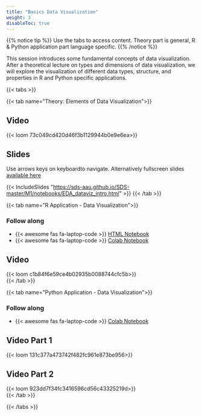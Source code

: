 ```yaml
---
title: "Basics Data Visualization"
weight: 3
disableToc: true
---
```


{{% notice tip %}} Use the tabs to access content. Theory part is general, R & Python application part language specific.
{{% /notice %}}

This session introduces some fundamental concepts of data visualization. After a theoretical lecture on types and dimensions of data visualization, we will explore the visualization of different data types, structure, and properties in R and Python specific applications.

{{< tabs >}}

{{< tab name="Theory: Elements of Data Visualization">}}
  <h2>Video</h2>
  {{< loom 73c049cd420d46f3b1129944b0e9e6ea>}}
  
  <h2>Slides</h2>  
  Use arrows keys on keyboardto navigate. Alternatively fullscreen slides <a href="https://sds-aau.github.io/SDS-master/M1/notebooks/EDA_dataviz_intro.html" target="_blank">available here</a>
    
  {{< IncludeSlides "https://sds-aau.github.io/SDS-master/M1/notebooks/EDA_dataviz_intro.html" >}}
{{< /tab >}}



{{< tab name="R Application - Data Visualization">}}
<div>
   <h3>Follow along</h3>
  <ul>
    <li> {{< awesome fas fa-laptop-code >}} <a href="https://sds-aau.github.io/SDS-master/M1/notebooks/EDA_dataviz_application_R.nb.html" target="_blank">HTML Notebook</a> </li>
    <li> {{< awesome fas fa-laptop-code >}} <a href="https://colab.research.google.com/github/SDS-AAU/SDS-master/blob/master/M1/notebooks/EDA_dataviz_application_R.ipynb" target="_blank">Colab Notebook</a> </li>
  </ul>

  <h2>Video</h2>
  {{< loom c1b84f6e59ce4b02935b0088744cfc5b>}}
</div>
{{< /tab >}}


  
{{< tab name="Python Application - Data Visualization">}}
<div>
   <h3>Follow along</h3> 
  <ul>
    <li> {{< awesome fas fa-laptop-code >}} <a href="https://colab.research.google.com/github/SDS-AAU/SDS-master/blob/master/M1/Notebooks/EDA_dataviz_application_Py.ipynb" target="_blank">Colab Notebook</a> </li>
  </ul>

  <h2>Video Part 1</h2>
  {{< loom 131c377a473742f482fc961e873be956>}}
  
  <h2>Video Part 2</h2>
  {{< loom 923dd7f34fc3416596cd56c43325219d>}}
</div>
{{< /tab >}}

{{< /tabs >}}


<!---
############################# Exercises to be published ###############################

---
title: "Recap: Join & Group By"
weight: 5
disableToc: true
---

Many struggle with these concepts and therefore a short refresher video as well as some exercises

### Video
{{< loom 0f4eb29328564532b4249c0e9918d6da>}}


---
title: "R Exercise: Join & Group By"
weight: 6
disableToc: true
---

Follow along: 
* [{{< awesome fas fa-laptop-code >}} Open in Colab](https://colab.research.google.com/github/SDS-AAU/SDS-master/blob/master/M1/notebooks/DS_basics_example_group_merge_R.ipynb#offline=true&sandboxMode=true)

### Video
{{< loom 0f3f166a4234429bb1bf2e8c443bad39>}}


---
title: "Python Exercise: Join & Group By"
weight: 7
disableToc: true
---

Follow along: 
* [{{< awesome fas fa-laptop-code >}} Open in Colab](https://colab.research.google.com/github/SDS-AAU/SDS-master/blob/master/M1/notebooks/DS_basics_example_group_merge_py.ipynb)


### Video
{{< loom 257a4e764bd74ee7b39f1027821e0838>}}

--->


